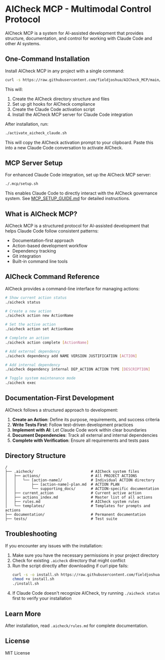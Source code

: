 # AICheck MCP - Multimodal Control Protocol

AICheck MCP is a system for AI-assisted development that provides structure, documentation, and control for working with Claude Code and other AI systems.

## One-Command Installation

Install AICheck MCP in any project with a single command:

```bash
curl -s https://raw.githubusercontent.com/fieldjoshua/AICheck_MCP/main/ultimate_aicheck_installer.sh | bash
```

This will:
1. Create the AICheck directory structure and files
2. Set up git hooks for AICheck compliance
3. Create the Claude Code activation script
4. Install the AICheck MCP server for Claude Code integration

After installation, run:

```bash
./activate_aicheck_claude.sh
```

This will copy the AICheck activation prompt to your clipboard. Paste this into a new Claude Code conversation to activate AICheck.

## MCP Server Setup

For enhanced Claude Code integration, set up the AICheck MCP server:

```bash
./.mcp/setup.sh
```

This enables Claude Code to directly interact with the AICheck governance system. See [MCP_SETUP_GUIDE.md](MCP_SETUP_GUIDE.md) for detailed instructions.

## What is AICheck MCP?

AICheck MCP is a structured protocol for AI-assisted development that helps Claude Code follow consistent patterns:

- Documentation-first approach
- Action-based development workflow
- Dependency tracking
- Git integration
- Built-in command line tools

## AICheck Command Reference

AICheck provides a command-line interface for managing actions:

```bash
# Show current action status
./aicheck status

# Create a new action
./aicheck action new ActionName

# Set the active action
./aicheck action set ActionName

# Complete an action
./aicheck action complete [ActionName]

# Add external dependency
./aicheck dependency add NAME VERSION JUSTIFICATION [ACTION]

# Add internal dependency
./aicheck dependency internal DEP_ACTION ACTION TYPE [DESCRIPTION]

# Toggle system maintenance mode
./aicheck exec
```

## Documentation-First Development

AICheck follows a structured approach to development:

1. **Create an Action**: Define its purpose, requirements, and success criteria
2. **Write Tests First**: Follow test-driven development practices
3. **Implement with AI**: Let Claude Code work within clear boundaries
4. **Document Dependencies**: Track all external and internal dependencies
5. **Complete with Verification**: Ensure all requirements and tests pass

## Directory Structure

```
/
├── .aicheck/                          # AICheck system files
│   ├── actions/                       # All PROJECT ACTIONS
│   │   └── [action-name]/             # Individual ACTION directory
│   │       ├── [action-name]-plan.md  # ACTION PLAN
│   │       └── supporting_docs/       # ACTION-specific documentation
│   ├── current_action                 # Current active action
│   ├── actions_index.md               # Master list of all actions
│   ├── rules.md                       # AICheck system rules
│   └── templates/                     # Templates for prompts and actions
├── documentation/                     # Permanent documentation
├── tests/                             # Test suite
```

## Troubleshooting

If you encounter any issues with the installation:

1. Make sure you have the necessary permissions in your project directory
2. Check for existing `.aicheck` directory that might conflict
3. Run the script directly after downloading if curl pipe fails:
   ```bash
   curl -s -o install.sh https://raw.githubusercontent.com/fieldjoshua/AICheck_MCP/main/ultimate_aicheck_installer.sh
   chmod +x install.sh
   ./install.sh
   ```
4. If Claude Code doesn't recognize AICheck, try running `./aicheck status` first to verify your installation

## Learn More

After installation, read `.aicheck/rules.md` for complete documentation.

## License

MIT License